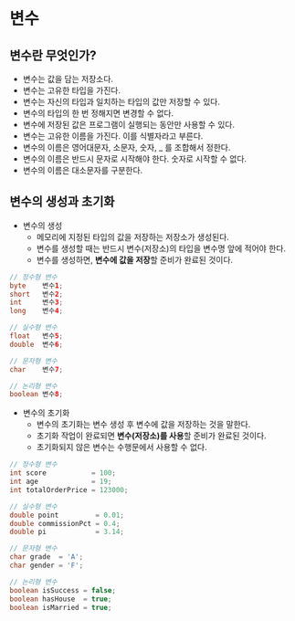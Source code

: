 # 변수
## 변수란 무엇인가?
* 변수는 값을 담는 저장소다.
* 변수는 고유한 타입을 가진다.
* 변수는 자신의 타입과 일치하는 타입의 값만 저장할 수 있다.
* 변수의 타입의 한 번 정해지면 변경할 수 없다.
* 변수에 저장된 값은 프로그램이 실행되는 동안만 사용할 수 있다.
* 변수는 고유한 이름을 가진다. 이를 식별자라고 부른다.
* 변수의 이름은 영어대문자, 소문자, 숫자, _ 를 조합해서 정한다.
* 변수의 이름은 반드시 문자로 시작해야 한다. 숫자로 시작할 수 없다.
* 변수의 이름은 대소문자를 구분한다.

## 변수의 생성과 초기화
* 변수의 생성
  - 메모리에 지정된 타입의 값을 저장하는 저장소가 생성된다.
  - 변수를 생성할 때는 반드시 변수(저장소)의 타입을 변수명 앞에 적어야 한다.
  - 변수를 생성하면, **변수에 값을 저장**할 준비가 완료된 것이다. 
```java
// 정수형 변수
byte    변수1;
short   변수2;
int     변수3;
long    변수4;

// 실수형 변수
float   변수5;
double  변수6;

// 문자형 변수
char    변수7;

// 논리형 변수
boolean 변수8;
```
* 변수의 초기화
  - 변수의 초기화는 변수 생성 후 변수에 값을 저장하는 것을 말한다.
  - 초기화 작업이 완료되면 **변수(저장소)를 사용**할 준비가 완료된 것이다.
  - 초기화되지 않은 변수는 수행문에서 사용할 수 없다.
```java
// 정수형 변수
int score           = 100;
int age             = 19;
int totalOrderPrice = 123000;

// 실수형 변수
double point         = 0.01;
double commissionPct = 0.4;
double pi            = 3.14;

// 문자형 변수
char grade  = 'A';
char gender = 'F';

// 논리형 변수
boolean isSuccess = false;
boolean hasHouse  = true;
boolean isMarried = true;
```
